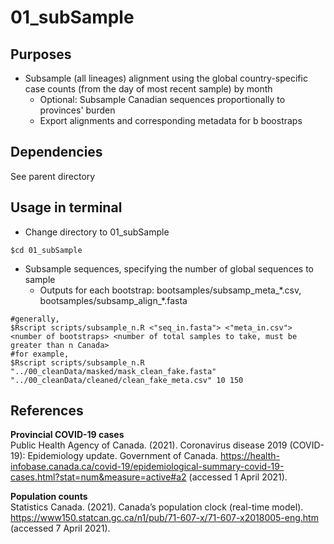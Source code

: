 # 01_subSample

## Purposes
* Subsample (all lineages) alignment using the global country-specific case counts (from the day of most recent sample) by month
    * Optional: Subsample Canadian sequences proportionally to provinces' burden
    * Export alignments and corresponding metadata for b boostraps

## Dependencies
See parent directory

## Usage in terminal
* Change directory to 01_subSample
```console    
$cd 01_subSample
```
* Subsample sequences, specifying the number of global sequences to sample
   * Outputs for each bootstrap: bootsamples/subsamp_meta_\*.csv, bootsamples/subsamp_align_\*.fasta
```console    
#generally,
$Rscript scripts/subsample_n.R <"seq_in.fasta"> <"meta_in.csv"> <number of bootstraps> <number of total samples to take, must be greater than n Canada>
#for example,
$Rscript scripts/subsample_n.R "../00_cleanData/masked/mask_clean_fake.fasta" "../00_cleanData/cleaned/clean_fake_meta.csv" 10 150
```    

## References
**Provincial COVID-19 cases**  
Public Health Agency of Canada. (2021). Coronavirus disease 2019 (COVID-19): Epidemiology update. Government of Canada. https://health-infobase.canada.ca/covid-19/epidemiological-summary-covid-19-cases.html?stat=num&measure=active#a2 (accessed 1 April 2021).

**Population counts**  
Statistics Canada. (2021). Canada’s population clock (real-time model). https://www150.statcan.gc.ca/n1/pub/71-607-x/71-607-x2018005-eng.htm (accessed 7 April 2021).

